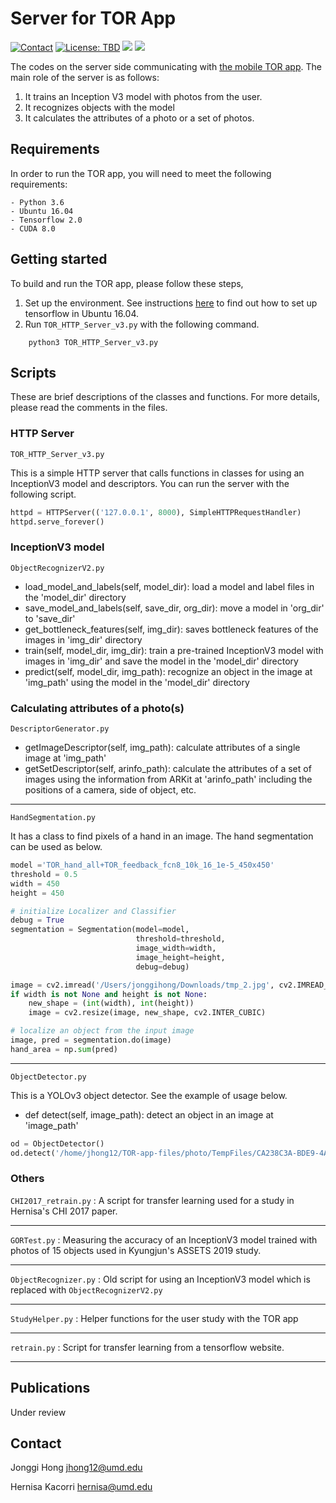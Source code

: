 # Server for TOR App

<a href="https://jonggi.github.io"><img src="https://img.shields.io/badge/contact-Jonggi Hong-blue.svg?style=flat" alt="Contact"/></a>
<a href="LICENSE.md"><img src="https://img.shields.io/badge/license-TBD-red.svg?style=flat" alt="License: TBD"/></a>
<img src="https://img.shields.io/badge/platform-Linux-green"/> 
<img src="https://img.shields.io/badge/language-Python 3.6-lightblue"/>

The codes on the server side communicating with [the mobile TOR app](https://github.com/IAMLabUMD/TORApp-Mobile). The main role of the server is as follows:
1. It trains an Inception V3 model with photos from the user.
2. It recognizes objects with the model
3. It calculates the attributes of a photo or a set of photos. 


## Requirements
In order to run the TOR app, you will need to meet the following requirements:
```
- Python 3.6
- Ubuntu 16.04
- Tensorflow 2.0 
- CUDA 8.0
```

## Getting started
To build and run the TOR app, please follow these steps,
1. Set up the environment. See instructions [here](https://www.tensorflow.org/install/pip) to find out how to set up tensorflow in Ubuntu 16.04.
2. Run `TOR_HTTP_Server_v3.py` with the following command.
```
    python3 TOR_HTTP_Server_v3.py
```

## Scripts
These are brief descriptions of the classes and functions. For more details, please read the comments in the files.

### HTTP Server 
`TOR_HTTP_Server_v3.py`

This is a simple HTTP server that calls functions in classes for using an InceptionV3 model and descriptors. You can run the server with the following script.
```python
httpd = HTTPServer(('127.0.0.1', 8000), SimpleHTTPRequestHandler)
httpd.serve_forever()
```

### InceptionV3 model
`ObjectRecognizerV2.py`
* load_model_and_labels(self, model_dir): load a model and label files in the 'model_dir' directory
* save_model_and_labels(self, save_dir, org_dir): move a model in 'org_dir' to 'save_dir'
* get_bottleneck_features(self, img_dir): saves bottleneck features of the images in 'img_dir' directory
* train(self, model_dir, img_dir): train a pre-trained InceptionV3 model with images in 'img_dir' and save the model in the 'model_dir' directory
* predict(self, model_dir, img_path): recognize an object in the image at 'img_path' using the model in the 'model_dir' directory

### Calculating attributes of a photo(s)
`DescriptorGenerator.py`
* getImageDescriptor(self, img_path): calculate attributes of a single image at 'img_path'
* getSetDescriptor(self, arinfo_path): calculate the attributes of a set of images using the information from ARKit at 'arinfo_path' including the positions of a camera, side of object, etc.
---
`HandSegmentation.py`

It has a class to find pixels of a hand in an image. The hand segmentation can be used as below.
```python
model ='TOR_hand_all+TOR_feedback_fcn8_10k_16_1e-5_450x450'
threshold = 0.5
width = 450
height = 450

# initialize Localizer and Classifier
debug = True
segmentation = Segmentation(model=model,
                            threshold=threshold,
                            image_width=width,
                            image_height=height,
                            debug=debug)

image = cv2.imread('/Users/jonggihong/Downloads/tmp_2.jpg', cv2.IMREAD_COLOR)
if width is not None and height is not None:
    new_shape = (int(width), int(height))
    image = cv2.resize(image, new_shape, cv2.INTER_CUBIC)

# localize an object from the input image
image, pred = segmentation.do(image)
hand_area = np.sum(pred)
```
---

`ObjectDetector.py`

This is a YOLOv3 object detector. See the example of usage below.

* def detect(self, image_path): detect an object in an image at 'image_path'

```python
od = ObjectDetector()
od.detect('/home/jhong12/TOR-app-files/photo/TempFiles/CA238C3A-BDE9-4A7F-8CCA-76956A9ABD83/tmp_2.jpg')
```

### Others
`CHI2017_retrain.py`
: A script for transfer learning used for a study in Hernisa's CHI 2017 paper.

---

`GORTest.py`
: Measuring the accuracy of an InceptionV3 model trained with photos of 15 objects used in Kyungjun's ASSETS 2019 study. 

---

`ObjectRecognizer.py`
: Old script for using an InceptionV3 model which is replaced with `ObjectRecognizerV2.py` 

---

`StudyHelper.py`
: Helper functions for the user study with the TOR app

---

`retrain.py`
: Script for transfer learning from a tensorflow website.

---


## Publications
Under review

## Contact
Jonggi Hong <jhong12@umd.edu>

Hernisa Kacorri <hernisa@umd.edu>